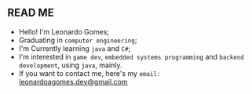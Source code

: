## READ ME


- Hello! I'm Leonardo Gomes;
- Graduating in `computer engineering`;
- I'm Currently learning `java` and `C#`;
- I'm interested in `game dev`, `embedded systems programming` and `backend development`, using `java`, mainly.
- If you want to contact me, here's my `email:` leonardoagomes.dev@gmail.com
